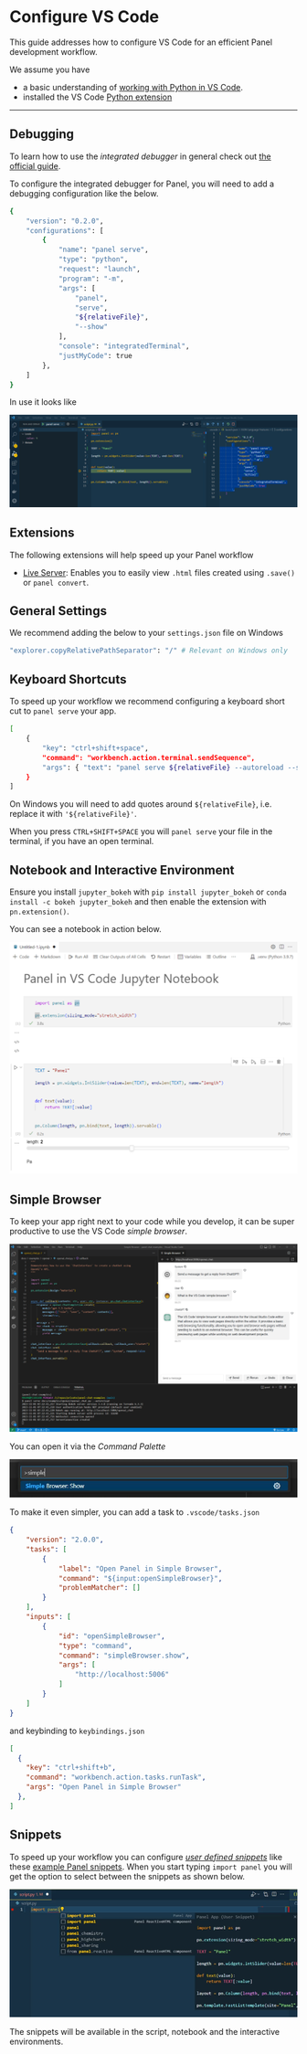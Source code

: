 # Configure VS Code

This guide addresses how to configure VS Code for an efficient Panel development workflow.

We assume you have

- a basic understanding of [working with Python in VS Code](https://code.visualstudio.com/docs/python/python-tutorial).
- installed the VS Code [Python extension](https://github.com/Microsoft/vscode-python)

---

## Debugging

To learn how to use the *integrated debugger* in general check out [the official guide](https://code.visualstudio.com/docs/editor/debugging).

To configure the integrated debugger for Panel, you will need to add a debugging configuration like the below.

```bash
{
    "version": "0.2.0",
    "configurations": [
        {
            "name": "panel serve",
            "type": "python",
            "request": "launch",
            "program": "-m",
            "args": [
                "panel",
                "serve",
                "${relativeFile}",
                "--show"
            ],
            "console": "integratedTerminal",
            "justMyCode": true
        },
    ]
}
```

In use it looks like

![Integrated Debugging of a Panel app in VS Code](../../_static/images/vscode-integrated-debugging.png)

## Extensions

The following extensions will help speed up your Panel workflow

- [Live Server](https://github.com/ritwickdey/vscode-live-server-plus-plus): Enables you to easily view `.html` files created using `.save()` or `panel convert`.

## General Settings

We recommend adding the below to your `settings.json` file on Windows

```bash
"explorer.copyRelativePathSeparator": "/" # Relevant on Windows only
```

## Keyboard Shortcuts

To speed up your workflow we recommend configuring a keyboard short cut to `panel serve` your app.

```bash
[
    {
        "key": "ctrl+shift+space",
        "command": "workbench.action.terminal.sendSequence",
        "args": { "text": "panel serve ${relativeFile} --autoreload --show\u000D" }
    }
]
```

On Windows you will need to add quotes around `${relativeFile}`, i.e. replace it with `'${relativeFile}'`.

When you press `CTRL+SHIFT+SPACE` you will `panel serve` your file in the terminal, if you have an open terminal.

## Notebook and Interactive Environment

Ensure you install `jupyter_bokeh` with `pip install jupyter_bokeh` or `conda install -c bokeh jupyter_bokeh` and then enable the extension with `pn.extension()`.

You can see a notebook in action below.

![Panel in VS Code Notebook Environment](../../_static/images/vscode-notebook.png)

## Simple Browser

To keep your app right next to your code while you develop, it can be super productive to use the VS Code *simple browser*.

![Panel in VS Code simple browser](../../_static/images/vs_code_simple-browser.png)

You can open it via the *Command Palette*

![Panel in VS Code simple browser](../../_static/images/vs_code_simple-browser_command_palette.png)

To make it even simpler, you can add a task to `.vscode/tasks.json`

```json
{
    "version": "2.0.0",
    "tasks": [
        {
            "label": "Open Panel in Simple Browser",
            "command": "${input:openSimpleBrowser}",
            "problemMatcher": []
        }
    ],
    "inputs": [
        {
            "id": "openSimpleBrowser",
            "type": "command",
            "command": "simpleBrowser.show",
            "args": [
                "http://localhost:5006"
            ]
        }
    ]
}
```

and keybinding to `keybindings.json`

```json
[
  {
    "key": "ctrl+shift+b",
    "command": "workbench.action.tasks.runTask",
    "args": "Open Panel in Simple Browser"
  },
]
```

## Snippets

To speed up your workflow you can configure [*user defined snippets*](https://code.visualstudio.com/docs/editor/userdefinedsnippets) like these [example Panel snippets](../../_static/json/vscode-snippets-python.json). When you start typing `import panel` you will get the option to select between the snippets as shown below.

![Panel VS Code Snippets](../../_static/images/vscode-snippets-python.png)

The snippets will be available in the script, notebook and the interactive environments.

